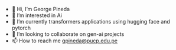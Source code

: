 - 👋 Hi, I’m George Pineda
- 👀 I’m interested in Ai
- 🌱 I’m currently transformers applications using hugging face and pytorch
- 💞️ I’m looking to collaborate on gen-ai projects
- 📫 How to reach me gpineda@pucp.edu.pe
